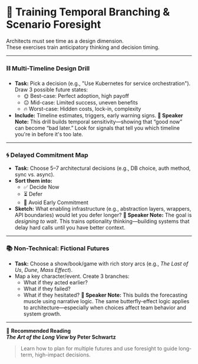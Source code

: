 # 🧭 Training Temporal Branching & Scenario Foresight

Architects must see time as a design dimension.  
These exercises train anticipatory thinking and decision timing.

---

### ⛓️ Multi-Timeline Design Drill

- **Task:** Pick a decision (e.g., "Use Kubernetes for service orchestration").  
Draw 3 possible future states:
  - 🌞 Best-case: Perfect adoption, high payoff
  - 😐 Mid-case: Limited success, uneven benefits
  - 🔥 Worst-case: Hidden costs, lock-in, complexity
- **Include:** Timeline estimates, triggers, early warning signs.
**🧠 Speaker Note:** This drill builds temporal sensitivity—showing that “good now” can become “bad later.” Look for signals that tell you which timeline you're in before it's too late.

---

### 🌀 Delayed Commitment Map

- **Task:** Choose 5–7 architectural decisions (e.g., DB choice, auth method, sync vs. async).
- **Sort them into:**
  - ✅ Decide Now
  - ⏳ Defer
  - 🛑 Avoid Early Commitment
- **Sketch:** What enabling infrastructure (e.g., abstraction layers, wrappers, API boundaries) would let you defer longer?
**🧠 Speaker Note:** The goal is *designing to wait*. This trains optionality thinking—building systems that delay hard calls until you have better context.

---

### 📚 Non-Technical: Fictional Futures

- **Task:** Choose a show/book/game with rich story arcs (e.g., *The Last of Us*, *Dune*, *Mass Effect*).
- Map a key character/event. Create 3 branches:
  - What if they acted earlier?
  - What if they failed?
  - What if they hesitated?
**🧠 Speaker Note:** This builds the forecasting muscle using narrative logic. The same butterfly-effect logic applies to architecture—especially when choices affect team behavior and system growth.

---

📘 **Recommended Reading**  
**_The Art of the Long View_ by Peter Schwartz**  
> Learn how to plan for multiple futures and use foresight to guide long-term, high-impact decisions.

<!--
🧠 Speaker Reminder:
Reiterate: Temporal foresight isn't fortune telling—it's about humility, imagination, and designing for multiple realities. Think beyond first-order effects.
-->
